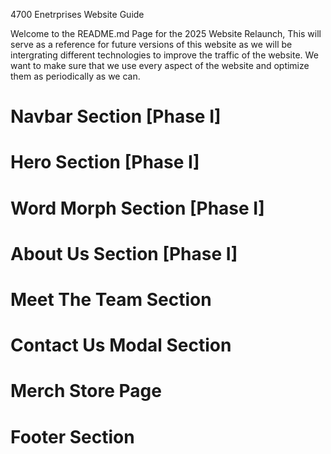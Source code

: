 4700 Enetrprises Website Guide

Welcome to the README.md Page for the 2025 Website Relaunch, 
This will serve as a reference for future versions of this website as we will be intergrating different technologies to improve the traffic of the website. 
We want to make sure that we use every aspect of the website and optimize them as periodically as we can. 

# Navbar Section [Phase I] 
# Hero Section [Phase I] 
# Word Morph Section [Phase I]
# About Us Section [Phase I] 
# Meet The Team Section 
# Contact Us Modal Section
# Merch Store Page
# Footer Section